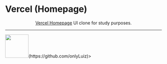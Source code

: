 <h1>
Vercel (Homepage)
</h1>

<p align="center"><a href="https://vercel.com">Vercel Homepage</a> UI clone for study purposes.</p>

<hr>
<img src="![image](https://user-images.githubusercontent.com/71404614/128269465-f4d91be7-1b3a-45d1-8bc6-e225efd8fb64.png)
" width="75px;"/>(https://github.com/onlyLuiz)>
